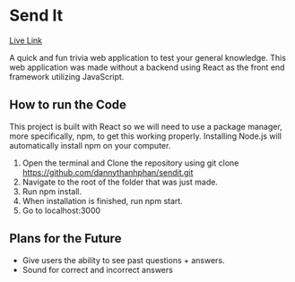 # Send It
[Live Link](https://sendit-trivia.herokuapp.com/)

A quick and fun trivia web application to test your general knowledge. This web application was made without a backend using React as the front end framework utilizing JavaScript.

## How to run the Code
This project is built with React so we will need to use a package manager, more specifically, npm, to get this working properly. Installing Node.js will automatically install npm on your computer. 
1. Open the terminal and Clone the repository using git clone https://github.com/dannythanhphan/sendit.git
2. Navigate to the root of the folder that was just made.
3. Run npm install.
4. When installation is finished, run npm start.
5. Go to localhost:3000

## Plans for the Future
* Give users the ability to see past questions + answers.
* Sound for correct and incorrect answers
